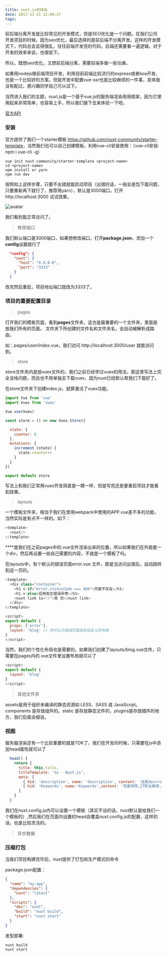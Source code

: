 ```yaml
---
title: nuxt.js初体验
date: 2017-12-21 12:00:27
tags:
---
```


前后端分离开发是比较常见的开发模式，但是SEO优化是一个问题。在我们公司开发项目的时候，因为seo优化，最后选择的是前后端不分离开发。这样的开发模式下，代码总会显得很乱，往往前端开发完的代码，后端还需要看一遍逻辑，对于开发的效率来说，也很低下。

所以，既想seo优化，又想前后端分离，需要前端多做一些功课。

如果用nodejs做前端项目开发，利用目前前端比较流行的express或者koa开发，也是一个比较好的方案。但是开发中配置vue-ssr也是比较麻烦的一件事，具体我没有配过，感兴趣同学自己可以试下。

当然进入我们的主题，nuxt.js是一个基于vue.js的服务端渲染用用框架，因为它使用起来非常简单，也容易上手，所以我们接下去来体验一下吧。

[官方API](https://zh.nuxtjs.org/)

### 安装

官方提供了我们一个starter模板 <https://github.com/nuxt-community/starter-template>，当然我们也可以自己创建模板，利用vue-cli安装使用：（vue-cli安装:  npm i vue-cli -g）

```shell
vue init nuxt-community/starter-template <project-name>
cd <project-name>
npm install or yarn
npm run dev
```

按照如上这样步骤，只要不出错就能启动项目（出错的话，一般会是包下载问题，只要重新再下就行了，推荐用yarn），默认是3000端口，打开 http://localhost:3000 试试效果。

![avatar](/images/nuxt/nuxt_1.png)

我们看到能正常访问了。

> 修改端口

我们默认端口是3000端口，如果想修改端口，打开**package.json**，添加一个**config**设置就行了

```json
  "config": {
    "nuxt": {
      "host": "0.0.0.0",
      "port": "3333"
    }
  }
```

改完然后重启，项目地址端口就改为3333了。

### 项目的重要配置目录

> pages

打开我们的模板页面，看到**pages**文件夹，这也是最重要的一个文件夹，里面是放我们所有的页面。
文件夹下所创建的文件名和文件夹名，会自动被解析成路由。

如：pages/user/index.vue，我们访问  http://localhost:3000/user 就能访问到。

> store

store文件夹内是放vuex文件的，我们之前已经学过vuex的用法，那这里写法上完全没啥问题，而且也不用单独去下载vuex，因为nuxt已经默认帮我们下载好了。

在store文件夹下创建index.js，就算激活了vuex功能。

```js
import Vue from 'vue'
import Vuex from 'vuex'

Vue.use(Vuex)

const store = () => new Vuex.Store({

  state: {
    counter: 0
  },
  mutations: {
    increment (state) {
      state.counter++
    }
  }
})

export default store
```

写法上和我们正常用vuex开发简直是一模一样，但是写完还是要重启项目才能看到效果。

> layouts

一个模板文件夹，相当于我们在使用webpack中使用的APP.vue差不多的功能，当然实际是有点不一样的。如下：

```js
<template>
  <nuxt/>
</template>
```

**<nuxt/>**是我们在之前pages中的.vue文件渲染出来的位置，所以如果我们在外面套一个div，然后再设置一些自己需要的内容，不就是一个模板了吗。

在layouts中，有个默认的错误页面error.vue 文件，那是当访问出错后，自动跳转到这一页的。

```js
<template>
  <div class="container">
    <h1 v-if="error.statusCode === 404">页面不存在</h1>
    <h1 v-else>应用发生错误异常</h1>
    <nuxt-link to="/">首 页</nuxt-link>
  </div>
</template>

<script>
export default {
  props: ['error'],
  layout: 'blog' // 你可以为错误页面指定自定义的布局
}
</script>
```

当然，我们的个性化布局也是需要的。如果我们创建了layouts/blog.vue文件，只需要在pages内的.vue文件里设置布局就可以了

```js
<script>
export default {
  layout: 'blog'
}
</script>
```

> 其他文件夹

assets是用于组织未编译的静态资源如 LESS、SASS 或 JavaScript。components 是存放组件的。static 是存放静态文件的，plugins是存放插件的地方，我们后面会细说。

### 视图

服务器渲染还有一个比较重要的就是TDK了，我们在开发的时候，只需要在js中添加head属性就可以了

```js
  head() {
    return {
      title: this.title,
      titleTemplate: '%s - Nuxt.js',
      meta: [
        { hid: 'description', name: 'description', content: '这是descroiption，自定义的' },
        { hid: 'Keywords', name:'Keywords',content: '宅客学院,IT职业教育,大数据培训,Hadoop培训,Spark培训'}
      ]
    }
  }
```

我们在nuxt.config.js内可以设置一个模板（其实不设的话，nuxt默认是给我们一个模板的）,然后我们在页面内设置的head会覆盖nuxt.config.js的配置，这样的话，也是比较灵活的。

> 异步数据


### 压缩打包

当我们项目构建完毕后，nuxt提供了打包和生产模式的命令

package.json配置：

```json
{
  "name": "my-app",
  "dependencies": {
    "nuxt": "latest"
  },
  "scripts": {
    "dev": "nuxt",
    "build": "nuxt build",
    "start": "nuxt start"
  }
}
```

发型部署:

```shell
nuxt build
nuxt start
```